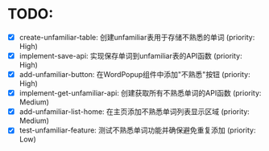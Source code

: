 # TODO:

- [x] create-unfamiliar-table: 创建unfamiliar表用于存储不熟悉的单词 (priority: High)
- [x] implement-save-api: 实现保存单词到unfamiliar表的API函数 (priority: High)
- [x] add-unfamiliar-button: 在WordPopup组件中添加"不熟悉"按钮 (priority: High)
- [x] implement-get-unfamiliar-api: 创建获取所有不熟悉单词的API函数 (priority: Medium)
- [x] add-unfamiliar-list-home: 在主页添加不熟悉单词列表显示区域 (priority: Medium)
- [x] test-unfamiliar-feature: 测试不熟悉单词功能并确保避免重复添加 (priority: Low)
